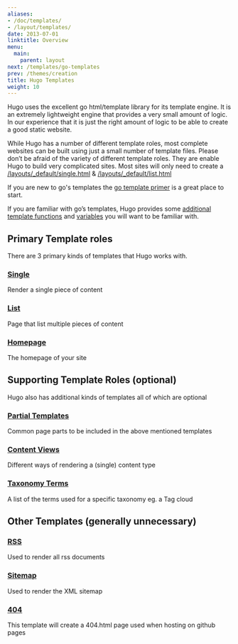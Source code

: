 ```yaml
---
aliases:
- /doc/templates/
- /layout/templates/
date: 2013-07-01
linktitle: Overview
menu:
  main:
    parent: layout
next: /templates/go-templates
prev: /themes/creation
title: Hugo Templates
weight: 10
---
```


Hugo uses the excellent go html/template library for its template engine.
It is an extremely lightweight engine that provides a very small amount of
logic. In our experience that it is just the right amount of logic to be able
to create a good static website.

While Hugo has a number of different template roles, most complete
websites can be built using just a small number of template files.
Please don’t be afraid of the variety of different template roles. They
are enable Hugo to build very complicated sites. Most sites will only
need to create a [/layouts/\_default/single.html](/templates/content) & [/layouts/\_default/list.html](/templates/list)

If you are new to go's templates the [go template primer](/layout/go-templates)
is a great place to start.

If you are familiar with go’s templates, Hugo provides some [additional
template functions](/templates/functions) and [variables](/templates/variables) you will want to be familiar
with.

## Primary Template roles

There are 3 primary kinds of templates that Hugo works with.

### [Single](/templates/content)
Render a single piece of content

### [List](/templates/list)
Page that list multiple pieces of content

### [Homepage](/templates/homepage/)
The homepage of your site

## Supporting Template Roles (optional)

Hugo also has additional kinds of templates all of which are optional

### [Partial Templates](/templates/partials)
Common page parts to be included in the above mentioned templates

### [Content Views](/templates/views)
Different ways of rendering a (single) content type

### [Taxonomy Terms](/templates/terms)
A list of the terms used for a specific taxonomy eg. a Tag cloud

## Other Templates (generally unnecessary)

### [RSS](/templates/rss/)
Used to render all rss documents

### [Sitemap](/templates/sitemap/)
Used to render the XML sitemap

### [404](/templates/404)
This template will create a 404.html page used when hosting on github pages


